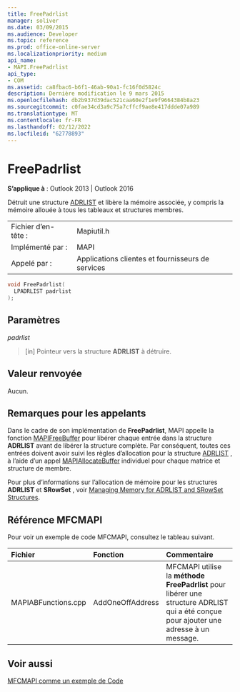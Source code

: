 ```yaml
---
title: FreePadrlist
manager: soliver
ms.date: 03/09/2015
ms.audience: Developer
ms.topic: reference
ms.prod: office-online-server
ms.localizationpriority: medium
api_name:
- MAPI.FreePadrlist
api_type:
- COM
ms.assetid: ca8fbac6-b6f1-46ab-90a1-fc16f0d5824c
description: Dernière modification le 9 mars 2015
ms.openlocfilehash: db2b937d39dac521caa60e2f1e9f9664384b8a23
ms.sourcegitcommit: c0fae34cd3a9c75a7cffcf9ae8e417ddde07a989
ms.translationtype: MT
ms.contentlocale: fr-FR
ms.lasthandoff: 02/12/2022
ms.locfileid: "62778893"
---
```

# <a name="freepadrlist"></a>FreePadrlist

  
  
**S’applique à** : Outlook 2013 | Outlook 2016 
  
Détruit une structure [ADRLIST](adrlist.md) et libère la mémoire associée, y compris la mémoire allouée à tous les tableaux et structures membres. 
  
|||
|:-----|:-----|
|Fichier d’en-tête :  <br/> |Mapiutil.h  <br/> |
|Implémenté par :  <br/> |MAPI  <br/> |
|Appelé par :  <br/> |Applications clientes et fournisseurs de services  <br/> |
   
```cpp
void FreePadrlist(
  LPADRLIST padrlist
);
```

## <a name="parameters"></a>Paramètres

 _padrlist_
  
> [in] Pointeur vers la structure **ADRLIST** à détruire. 
    
## <a name="return-value"></a>Valeur renvoyée

Aucun.
  
## <a name="notes-to-callers"></a>Remarques pour les appelants

Dans le cadre de son implémentation de **FreePadrlist**, MAPI appelle la fonction [MAPIFreeBuffer](mapifreebuffer.md) pour libérer chaque entrée dans la structure **ADRLIST** avant de libérer la structure complète. Par conséquent, toutes ces entrées doivent avoir suivi les règles d’allocation pour la structure [ADRLIST](adrlist.md) , à l’aide d’un appel [MAPIAllocateBuffer](mapiallocatebuffer.md) individuel pour chaque matrice et structure de membre. 
  
Pour plus d’informations sur l’allocation de mémoire pour les structures **ADRLIST** et **SRowSet** , voir [Managing Memory for ADRLIST and SRowSet Structures](managing-memory-for-adrlist-and-srowset-structures.md). 
  
## <a name="mfcmapi-reference"></a>Référence MFCMAPI

Pour voir un exemple de code MFCMAPI, consultez le tableau suivant.
  
|**Fichier**|**Fonction**|**Commentaire**|
|:-----|:-----|:-----|
|MAPIABFunctions.cpp  <br/> |AddOneOffAddress  <br/> |MFCMAPI utilise la **méthode FreePadrlist** pour libérer une structure ADRLIST qui a été conçue pour ajouter une adresse à un message. |
   
## <a name="see-also"></a>Voir aussi



[MFCMAPI comme un exemple de Code](mfcmapi-as-a-code-sample.md)

